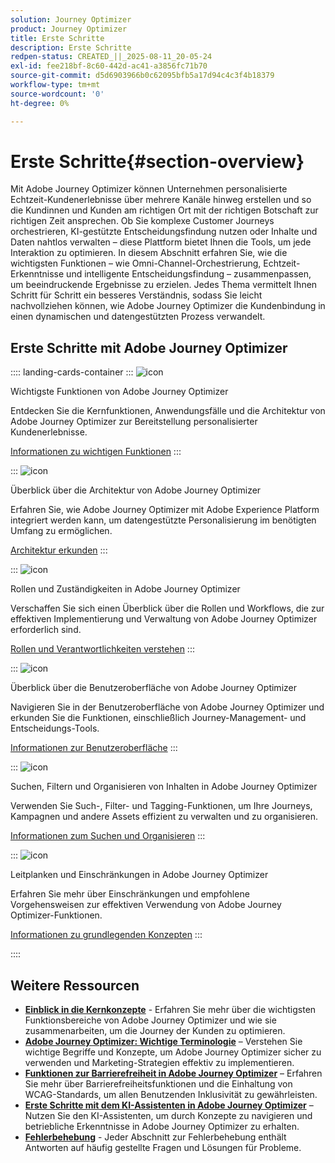 ```yaml
---
solution: Journey Optimizer
product: Journey Optimizer
title: Erste Schritte
description: Erste Schritte
redpen-status: CREATED_||_2025-08-11_20-05-24
exl-id: fee218bf-8c60-442d-ac41-a3856fc71b70
source-git-commit: d5d6903966b0c62095bfb5a17d94c4c3f4b18379
workflow-type: tm+mt
source-wordcount: '0'
ht-degree: 0%

---
```


# Erste Schritte{#section-overview}

Mit Adobe Journey Optimizer können Unternehmen personalisierte Echtzeit-Kundenerlebnisse über mehrere Kanäle hinweg erstellen und so die Kundinnen und Kunden am richtigen Ort mit der richtigen Botschaft zur richtigen Zeit ansprechen. Ob Sie komplexe Customer Journeys orchestrieren, KI-gestützte Entscheidungsfindung nutzen oder Inhalte und Daten nahtlos verwalten – diese Plattform bietet Ihnen die Tools, um jede Interaktion zu optimieren. In diesem Abschnitt erfahren Sie, wie die wichtigsten Funktionen – wie Omni-Channel-Orchestrierung, Echtzeit-Erkenntnisse und intelligente Entscheidungsfindung – zusammenpassen, um beeindruckende Ergebnisse zu erzielen. Jedes Thema vermittelt Ihnen Schritt für Schritt ein besseres Verständnis, sodass Sie leicht nachvollziehen können, wie Adobe Journey Optimizer die Kundenbindung in einen dynamischen und datengestützten Prozess verwandelt.

## Erste Schritte mit Adobe Journey Optimizer

:::: landing-cards-container
:::
![icon](https://cdn.experienceleague.adobe.com/icons/book.svg?lang=de)

Wichtigste Funktionen von Adobe Journey Optimizer

Entdecken Sie die Kernfunktionen, Anwendungsfälle und die Architektur von Adobe Journey Optimizer zur Bereitstellung personalisierter Kundenerlebnisse.

[Informationen zu wichtigen Funktionen](../using/start/get-started.md)
:::

:::
![icon](https://cdn.experienceleague.adobe.com/icons/code-branch.svg?lang=de)

Überblick über die Architektur von Adobe Journey Optimizer

Erfahren Sie, wie Adobe Journey Optimizer mit Adobe Experience Platform integriert werden kann, um datengestützte Personalisierung im benötigten Umfang zu ermöglichen. 

[Architektur erkunden](../using/start/architecture-concepts-redpen.md)
:::

:::
![icon](https://cdn.experienceleague.adobe.com/icons/list-check.svg?lang=de)

Rollen und Zuständigkeiten in Adobe Journey Optimizer

Verschaffen Sie sich einen Überblick über die Rollen und Workflows, die zur effektiven Implementierung und Verwaltung von Adobe Journey Optimizer erforderlich sind.

[Rollen und Verantwortlichkeiten verstehen](../using/start/quick-start.md)
:::

:::
![icon](https://cdn.experienceleague.adobe.com/icons/gear.svg?lang=de)

Überblick über die Benutzeroberfläche von Adobe Journey Optimizer

Navigieren Sie in der Benutzeroberfläche von Adobe Journey Optimizer und erkunden Sie die Funktionen, einschließlich Journey-Management- und Entscheidungs-Tools.

[Informationen zur Benutzeroberfläche](../using/start/user-interface.md)
:::

:::
![icon](https://cdn.experienceleague.adobe.com/icons/circle-play.svg?lang=de)

Suchen, Filtern und Organisieren von Inhalten in Adobe Journey Optimizer

Verwenden Sie Such-, Filter- und Tagging-Funktionen, um Ihre Journeys, Kampagnen und andere Assets effizient zu verwalten und zu organisieren.

[Informationen zum Suchen und Organisieren](../using/start/search-filter-categorize.md)
:::

:::
![icon](https://cdn.experienceleague.adobe.com/icons/puzzle-piece.svg?lang=de)

Leitplanken und Einschränkungen in Adobe Journey Optimizer

Erfahren Sie mehr über Einschränkungen und empfohlene Vorgehensweisen zur effektiven Verwendung von Adobe Journey Optimizer-Funktionen.

[Informationen zu grundlegenden Konzepten](../using/start/guardrails.md)
:::

::::


## Weitere Ressourcen

- **[Einblick in die Kernkonzepte](../using/start/functional-areas-redpen.md)** - Erfahren Sie mehr über die wichtigsten Funktionsbereiche von Adobe Journey Optimizer und wie sie zusammenarbeiten, um die Journey der Kunden zu optimieren.
- **[Adobe Journey Optimizer: Wichtige Terminologie](../using/start/terminology-md-redpen.md)** – Verstehen Sie wichtige Begriffe und Konzepte, um Adobe Journey Optimizer sicher zu verwenden und Marketing-Strategien effektiv zu implementieren.
- **[Funktionen zur Barrierefreiheit in Adobe Journey Optimizer](../using/start/accessibility.md)** – Erfahren Sie mehr über Barrierefreiheitsfunktionen und die Einhaltung von WCAG-Standards, um allen Benutzenden Inklusivität zu gewährleisten.
- **[Erste Schritte mit dem KI-Assistenten in Adobe Journey Optimizer](../using/start/ai-assistant.md)** – Nutzen Sie den KI-Assistenten, um durch Konzepte zu navigieren und betriebliche Erkenntnisse in Adobe Journey Optimizer zu erhalten.
- **[Fehlerbehebung](../using/start/troubleshooting.md)** - Jeder Abschnitt zur Fehlerbehebung enthält Antworten auf häufig gestellte Fragen und Lösungen für Probleme.

